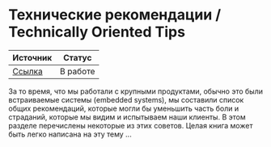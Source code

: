 # Технические рекомендации / Technically Oriented Tips

| Источник | Статус |
| - | - |
| [Сcылка](https://less.works/less/technical-excellence/architecture-design.html#TechnicallyOrientedTips) | В работе |

За то время, что мы работали с крупными продуктами, обычно это были встраиваемые системы (embedded systems), мы составили список общих рекомендаций,
которые могли бы уменьшить часть боли и страданий, которые мы видим и испытываем наши клиенты. В этом разделе перечислены
некоторые из этих советов. Целая книга может быть легко написана на эту тему ...
